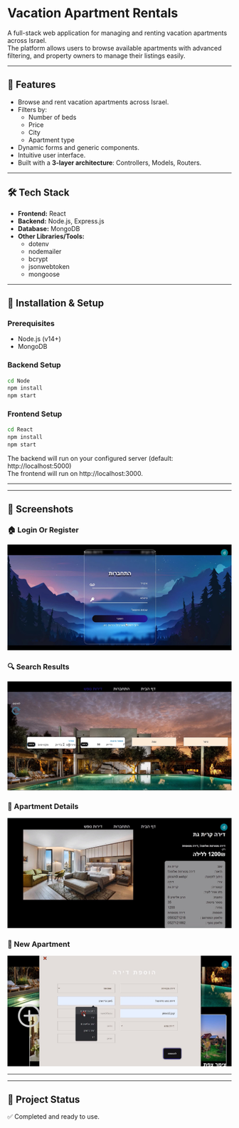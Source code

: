 # Vacation Apartment Rentals

A full-stack web application for managing and renting vacation apartments across Israel.  
The platform allows users to browse available apartments with advanced filtering, and property owners to manage their listings easily.  

---

## 🚀 Features
- Browse and rent vacation apartments across Israel.
- Filters by:
  - Number of beds
  - Price
  - City
  - Apartment type
- Dynamic forms and generic components.
- Intuitive user interface.
- Built with a **3-layer architecture**: Controllers, Models, Routers.

---

## 🛠️ Tech Stack
- **Frontend:** React
- **Backend:** Node.js, Express.js
- **Database:** MongoDB
- **Other Libraries/Tools:**
  - dotenv
  - nodemailer
  - bcrypt
  - jsonwebtoken
  - mongoose

---

## 🔧 Installation & Setup

### Prerequisites
- Node.js (v14+)
- MongoDB

### Backend Setup
```bash
cd Node
npm install
npm start
```

### Frontend Setup
```bash
cd React
npm install
npm start
```

The backend will run on your configured server (default: http://localhost:5000)  
The frontend will run on http://localhost:3000.

---

---

## 📸 Screenshots

### 🏠 Login Or Register
![Login Or Register](./React/src/pics/show3.jpg)

### 🔍 Search Results
![Search Results](./React/src/pics/show4.jpg)

### 📝 Apartment Details
![Apartment Details](./React/src/pics/show1.jpg)

### 📝 New Apartment
![New Apartment](./React/src/pics/show6.jpg)

---

---

## 📌 Project Status
✅ Completed and ready to use.
